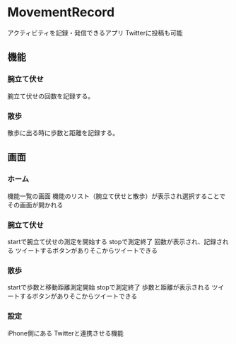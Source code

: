 # MovementRecord

アクティビティを記録・発信できるアプリ
Twitterに投稿も可能

## 機能

### 腕立て伏せ

腕立て伏せの回数を記録する。

### 散歩

散歩に出る時に歩数と距離を記録する。

## 画面

### ホーム

機能一覧の画面
機能のリスト（腕立て伏せと散歩）が表示され選択することでその画面が開かれる

### 腕立て伏せ

startで腕立て伏せの測定を開始する
stopで測定終了
回数が表示され、記録される
ツイートするボタンがありそこからツイートできる

### 散歩

startで歩数と移動距離測定開始
stopで測定終了
歩数と距離が表示される
ツイートするボタンがありそこからツイートできる

### 設定

iPhone側にある
Twitterと連携させる機能
